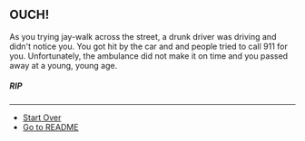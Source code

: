 ## OUCH!  
As you trying jay-walk across the street, a drunk driver was driving and didn't notice you. You got hit by the car and and people tried to call 911 for you. Unfortunately, the ambulance did not make it on time and you passed away at a young, young age. 
##### RIP

---
* [Start Over](start.md)
* [Go to README](../README.md)